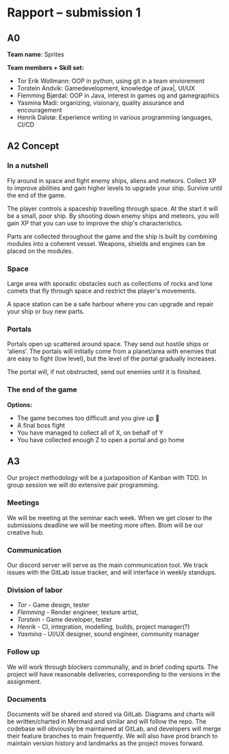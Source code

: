 # Rapport – submission 1
## A0
**Team name**: Sprites

**Team members + Skill set:**
* Tor Erik Wollmann: OOP in python, using git in a team enviorement
* Torstein Andvik: Gamedevelopment, knowledge of java|, UI/UX
* Flemming Bjørdal: OOP in Java, interest in games og and gamegraphics
* Yasmina Madi: organizing, visionary, quality assurance and encouragement 
* Henrik Dalstø: Experience writing in various programming languages, CI/CD

## A2 Concept 
### In a nutshell

Fly around in space and fight enemy ships, aliens and meteors. Collect XP to improve abilities and gain higher levels to upgrade your ship. Survive until the end of the game.

The player controls a spaceship travelling through space. At the start it will be a small, poor ship. By shooting down enemy ships and meteors, you will gain XP that you can use to improve the ship's characteristics. 

Parts are collected throughout the game and the ship is built by combining modules into a coherent vessel. Weapons, shields and engines can be placed on the modules. 

### Space
Large area with sporadic obstacles such as collections of rocks and lone comets that fly through space and restrict the player's movements.

A space station can be a safe harbour where you can upgrade and repair your ship or buy new parts.


### Portals
Portals open up scattered around space. They send out hostile ships or ‘aliens’. The portals will initially come from a planet/area with enemies that are easy to fight (low level), but the level of the portal gradually increases.

The portal will, if not obstructed, send out enemies until it is finished.

### The end of the game
**Options:**

* The game becomes too difficult and you give up 🙁
* A final boss fight 
* You have managed to collect all of X, on behalf of Y
* You have collected enough Z to open a portal and go home

## A3 
Our project methodology will be a juxtaposition of Kanban with TDD. In group session we will do extensive
pair programming. 

### Meetings 
We will be meeting at the seminar each week. When we get closer to the submissions deadline we will be meeting more often. 
Blom will be our creative hub.

### Communication 
Our discord server will serve as the main communication tool. We track issues with the GitLab issue tracker, and
will interface in weekly standups.

### Division of labor 
* *Tor* - Game design, tester
* *Flemming* - Render engineer, texture artist, 
* *Torstein* - Game developer, tester
* *Henrik* - CI, integration, modelling, builds, project manager(?)
* *Yasmina* - UI/UX designer, sound engineer, community manager


### Follow up 
We will work through blockers communally, and in brief coding spurts. The project 
will have reasonable deliveries, corresponding to the versions in the assignment. 

### Documents 
Documents will be shared and stored via GitLab. Diagrams and charts will be written/charted in Mermaid and similar
and will follow the repo. The codebase will obviously be maintained at GitLab, and developers will merge their feature branches to main
frequently. We will also have prod branch to maintain version history and landmarks as the project moves forward.

